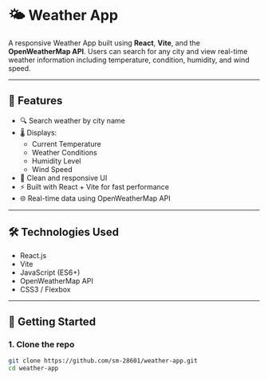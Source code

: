 # 🌤️ Weather App

A responsive Weather App built using **React**, **Vite**, and the **OpenWeatherMap API**. Users can search for any city and view real-time weather information including temperature, condition, humidity, and wind speed.

---

## 🚀 Features

- 🔍 Search weather by city name
- 🌡️ Displays:
  - Current Temperature
  - Weather Conditions
  - Humidity Level
  - Wind Speed
- 🎨 Clean and responsive UI
- ⚡ Built with React + Vite for fast performance
- 🌐 Real-time data using OpenWeatherMap API

---


## 🛠️ Technologies Used

- React.js
- Vite
- JavaScript (ES6+)
- OpenWeatherMap API
- CSS3 / Flexbox

---

## 🔑 Getting Started

### 1. Clone the repo

```bash
git clone https://github.com/sm-28601/weather-app.git
cd weather-app
